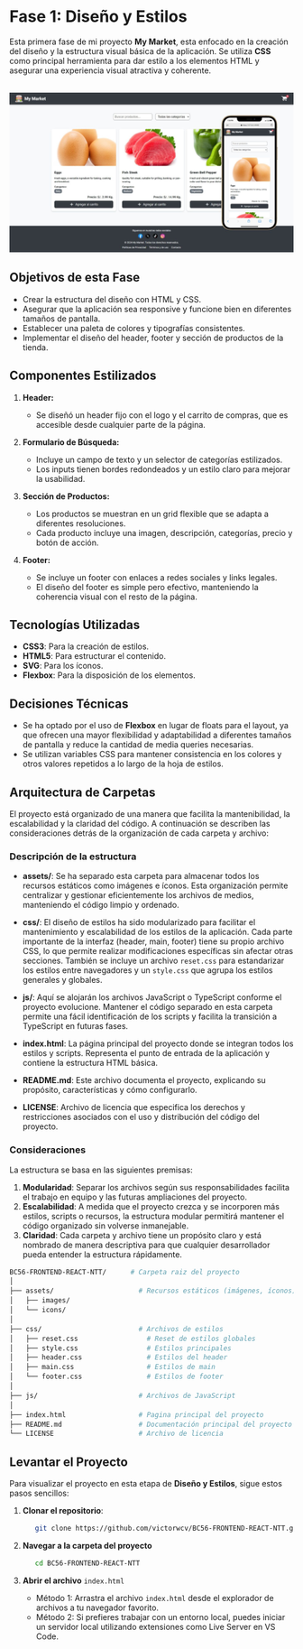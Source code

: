 # Fase 1: Diseño y Estilos

Esta primera fase de mi proyecto **My Market**, esta enfocado en la creación del diseño y la estructura visual básica de la aplicación. Se utiliza **CSS** como principal herramienta para dar estilo a los elementos HTML y asegurar una experiencia visual atractiva y coherente.

<br>

<div align= "center">
  <img src="./assets/images/market-ss.jpg" width=600 alt="Preview My Market" />
</div>


## Objetivos de esta Fase

- Crear la estructura del diseño con HTML y CSS.
- Asegurar que la aplicación sea responsive y funcione bien en diferentes tamaños de pantalla.
- Establecer una paleta de colores y tipografías consistentes.
- Implementar el diseño del header, footer y sección de productos de la tienda.

## Componentes Estilizados

1. **Header:**

   - Se diseñó un header fijo con el logo y el carrito de compras, que es accesible desde cualquier parte de la página.

2. **Formulario de Búsqueda:**

   - Incluye un campo de texto y un selector de categorías estilizados.
   - Los inputs tienen bordes redondeados y un estilo claro para mejorar la usabilidad.

3. **Sección de Productos:**

   - Los productos se muestran en un grid flexible que se adapta a diferentes resoluciones.
   - Cada producto incluye una imagen, descripción, categorías, precio y botón de acción.

4. **Footer:**
   - Se incluye un footer con enlaces a redes sociales y links legales.
   - El diseño del footer es simple pero efectivo, manteniendo la coherencia visual con el resto de la página.

## Tecnologías Utilizadas

- **CSS3**: Para la creación de estilos.
- **HTML5**: Para estructurar el contenido.
- **SVG**: Para los íconos.
- **Flexbox**: Para la disposición de los elementos.

## Decisiones Técnicas

- Se ha optado por el uso de **Flexbox** en lugar de floats para el layout, ya que ofrecen una mayor flexibilidad y adaptabilidad a diferentes tamaños de pantalla y reduce la cantidad de media queries necesarias.
- Se utilizan variables CSS para mantener consistencia en los colores y otros valores repetidos a lo largo de la hoja de estilos.

## Arquitectura de Carpetas

El proyecto está organizado de una manera que facilita la mantenibilidad, la escalabilidad y la claridad del código. A continuación se describen las consideraciones detrás de la organización de cada carpeta y archivo:


### Descripción de la estructura

- **assets/**: Se ha separado esta carpeta para almacenar todos los recursos estáticos como imágenes e íconos. Esta organización permite centralizar y gestionar eficientemente los archivos de medios, manteniendo el código limpio y ordenado.
  
- **css/**: El diseño de estilos ha sido modularizado para facilitar el mantenimiento y escalabilidad de los estilos de la aplicación. Cada parte importante de la interfaz (header, main, footer) tiene su propio archivo CSS, lo que permite realizar modificaciones específicas sin afectar otras secciones. También se incluye un archivo `reset.css` para estandarizar los estilos entre navegadores y un `style.css` que agrupa los estilos generales y globales.

- **js/**: Aquí se alojarán los archivos JavaScript o TypeScript conforme el proyecto evolucione. Mantener el código separado en esta carpeta permite una fácil identificación de los scripts y facilita la transición a TypeScript en futuras fases.

- **index.html**: La página principal del proyecto donde se integran todos los estilos y scripts. Representa el punto de entrada de la aplicación y contiene la estructura HTML básica.

- **README.md**: Este archivo documenta el proyecto, explicando su propósito, características y cómo configurarlo.

- **LICENSE**: Archivo de licencia que especifica los derechos y restricciones asociados con el uso y distribución del código del proyecto.

### Consideraciones

La estructura se basa en las siguientes premisas:

1. **Modularidad**: Separar los archivos según sus responsabilidades facilita el trabajo en equipo y las futuras ampliaciones del proyecto.
2. **Escalabilidad**: A medida que el proyecto crezca y se incorporen más estilos, scripts o recursos, la estructura modular permitirá mantener el código organizado sin volverse inmanejable.
3. **Claridad**: Cada carpeta y archivo tiene un propósito claro y está nombrado de manera descriptiva para que cualquier desarrollador pueda entender la estructura rápidamente.




```bash
BC56-FRONTEND-REACT-NTT/      # Carpeta raiz del proyecto
│
├── assets/                     # Recursos estáticos (imágenes, íconos)
│   ├── images/
│   └── icons/
│
├── css/                        # Archivos de estilos
│   ├── reset.css                 # Reset de estilos globales
│   ├── style.css                 # Estilos principales
│   ├── header.css                # Estilos del header
│   ├── main.css                  # Estilos de main
│   └── footer.css                # Estilos de footer
│
├── js/                         # Archivos de JavaScript
│
├── index.html                  # Pagina principal del proyecto
├── README.md                   # Documentación principal del proyecto
└── LICENSE                     # Archivo de licencia

```

## Levantar el Proyecto

Para visualizar el proyecto en esta etapa de **Diseño y Estilos**, sigue estos pasos sencillos:

1. **Clonar el repositorio**: 
   
   ```bash
      git clone https://github.com/victorwcv/BC56-FRONTEND-REACT-NTT.git
   ```
2. **Navegar a la carpeta del proyecto**

   ```bash
      cd BC56-FRONTEND-REACT-NTT
   ```
3. **Abrir el archivo** `index.html`

   - Método 1: Arrastra el archivo `index.html` desde el explorador de archivos a tu navegador favorito.
   - Método 2: Si prefieres trabajar con un entorno local, puedes iniciar un servidor local utilizando extensiones como Live Server en VS Code.
